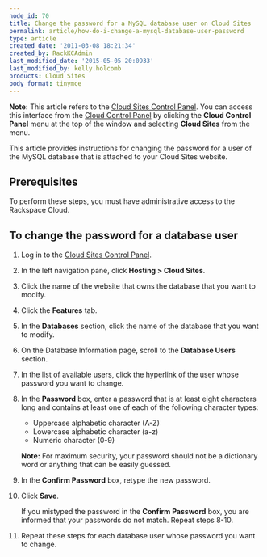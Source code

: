 ```yaml
---
node_id: 70
title: Change the password for a MySQL database user on Cloud Sites
permalink: article/how-do-i-change-a-mysql-database-user-password
type: article
created_date: '2011-03-08 18:21:34'
created_by: RackKCAdmin
last_modified_date: '2015-05-05 20:0933'
last_modified_by: kelly.holcomb
products: Cloud Sites
body_format: tinymce
---
```


**Note:** This article refers to the [Cloud Sites Control
Panel](https://manage.rackspacecloud.com/). You can access this
interface from the [Cloud Control Panel](https://mycloud.rackspace.com/)
by clicking the **Cloud Control Panel** menu at the top of the window
and selecting **Cloud Sites** from the menu.

This article provides instructions for changing the password for a user
of the MySQL database that is attached to your Cloud Sites website.

Prerequisites
-------------

To perform these steps, you must have administrative access to the
Rackspace Cloud.

To change the password for a database user
------------------------------------------

1.  Log in to the [Cloud Sites Control
    Panel](http://manage.rackspacecloud.com/pages/Login.jsp "http://manage.rackspacecloud.com/pages/Login.jsp").
2.  In the left navigation pane, click **Hosting \> Cloud Sites**.
3.  Click the name of the website that owns the database that you want
    to modify.
4.  Click the **Features** tab.
5.  In the **Databases** section, click the name of the database that
    you want to modify.
6.  On the Database Information page, scroll to the **Database Users**
    section.
7.  In the list of available users, click the hyperlink of the user
    whose password you want to change.
8.  In the **Password** box, enter a password that is at least eight
    characters long and contains at least one of each of the following
    character types:

    -   Uppercase alphabetic character (A-Z)
    -   Lowercase alphabetic character (a-z)
    -   Numeric character (0-9)

    **Note:** For maximum security, your password should not be a
    dictionary word or anything that can be easily guessed.

9.  In the **Confirm Password** box, retype the new password.
10. Click **Save**.

    If you mistyped the password in the **Confirm Password** box, you
    are informed that your passwords do not match. Repeat steps 8-10.

11. Repeat these steps for each database user whose password you want to
    change.


